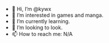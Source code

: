 - 👋 Hi, I’m @kywx 
- 👀 I’m interested in games and manga.
- 🌱 I’m currently learning.
- 💞️ I’m looking to look.
- 📫 How to reach me: N/A

<!---
kywx/kywx is a ✨ special ✨ repository because its `README.md` (this file) appears on your GitHub profile.
You can click the Preview link to take a look at your changes. huh
--->
